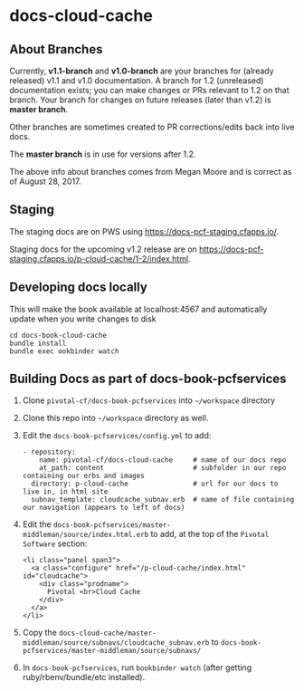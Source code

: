 # docs-cloud-cache

## About Branches 

Currently, **v1.1-branch** and **v1.0-branch** are your branches for (already released) v1.1 and v1.0 documentation. A branch for 1.2 (unreleased) documentation exists; you can make changes or PRs relevant to 1.2 on that branch. Your branch for changes on future releases (later than v1.2) is **master branch**.

Other branches are sometimes created to PR corrections/edits back into live docs.

The **master branch** is in use for versions after 1.2.

The above info about branches comes from Megan Moore and is correct as of August 28, 2017.

## Staging

The staging docs are on PWS using https://docs-pcf-staging.cfapps.io/.

Staging docs for the upcoming v1.2 release are on https://docs-pcf-staging.cfapps.io/p-cloud-cache/1-2/index.html.

## Developing docs locally

This will make the book available at localhost:4567 and automatically update when you write changes to disk

```
cd docs-book-cloud-cache
bundle install
bundle exec ookbinder watch

```

## Building Docs as part of docs-book-pcfservices

1. Clone `pivotal-cf/docs-book-pcfservices` into `~/workspace` directory
2. Clone this repo into `~/workspace` directory as well.
3. Edit the `docs-book-pcfservices/config.yml` to add:
 
    ```
    - repository:
        name: pivotal-cf/docs-cloud-cache     # name of our docs repo
        at_path: content                      # subfolder in our repo containing our erbs and images
      directory: p-cloud-cache                # url for our docs to live in, in html site
      subnav_template: cloudcache_subnav.erb  # name of file containing our navigation (appears to left of docs)
    ```
4. Edit the `docs-book-pcfservices/master-middleman/source/index.html.erb` to add, at the top of the `Pivotal Software` section:

    ```
    <li class="panel span3">
      <a class="configure" href="/p-cloud-cache/index.html" id="cloudcache">
        <div class="prodname">
          Pivotal <br>Cloud Cache
        </div>
      </a>
    </li>
    ```
5. Copy the `docs-cloud-cache/master-middleman/source/subnavs/cloudcache_subnav.erb` to `docs-book-pcfservices/master-middleman/source/subnavs/`
6. In `docs-book-pcfservices`, run `bookbinder watch` (after getting ruby/rbenv/bundle/etc installed).


